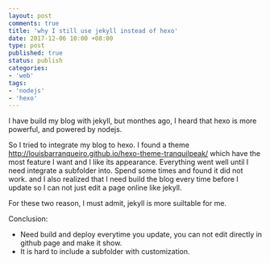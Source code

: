 ```yaml
---
layout: post
comments: true
title: 'why I still use jekyll instead of hexo'
date: 2017-12-06 10:00 +08:00
type: post
published: true
status: publish
categories:
- 'web'
tags:
- 'nodejs'
- 'hexo'
---
```

I have build my blog with jekyll, but monthes ago, I heard that hexo is more powerful, and powered by nodejs.

So I tried to integrate my blog to hexo. I found a theme http://louisbarranqueiro.github.io/hexo-theme-tranquilpeak/ which have the most feature I want and I like its appearance. Everything went well until I need integrate a subfolder into. Spend some times and found it did not work. and I also realized that I need build the blog every time before I update so I can not just edit a page online like jekyll.

For these two reason, I must admit, jekyll is more suiltable for me.

Conclusion:
- Need build and deploy everytime you update, you can not edit directly in github page and make it show.
- It is hard to include a subfolder with customization.
